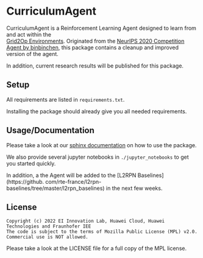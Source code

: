 CurriculumAgent
===============

CurriculumAgent is a Reinforcement Learning Agent designed to learn from and act within the  
[Grid2Op Environments](https://grid2op.readthedocs.io/en/latest/). Originated from the [NeurIPS 2020 Competition 
Agent by binbinchen](https://github.com/AsprinChina/L2RPN_NIPS_2020_a_PPO_Solution), this package contains a cleanup 
and improved version of the agent. 

In addition, current research results will be published for this package. 

Setup
-----

All requirements are listed in `requirements.txt`.

Installing the package should already give you all needed requirements.

Usage/Documentation
-------------------

Please take a look at our [sphinx documentation](#) on how to use the package.

We also provide several jupyter notebooks in `./jupyter_notebooks` to get you started quickly.

In addition, a the Agent will be added to the [L2RPN Baselines](https://github.
com/rte-france/l2rpn-baselines/tree/master/l2rpn_baselines) in the next few weeks. 

License
-------

```
Copyright (c) 2022 EI Innovation Lab, Huawei Cloud, Huawei Technologies and Fraunhofer IEE
The code is subject to the terms of Mozilla Public License (MPL) v2.0.
Commercial use is NOT allowed.
```

Please take a look at the LICENSE file for a full copy of the MPL license.
